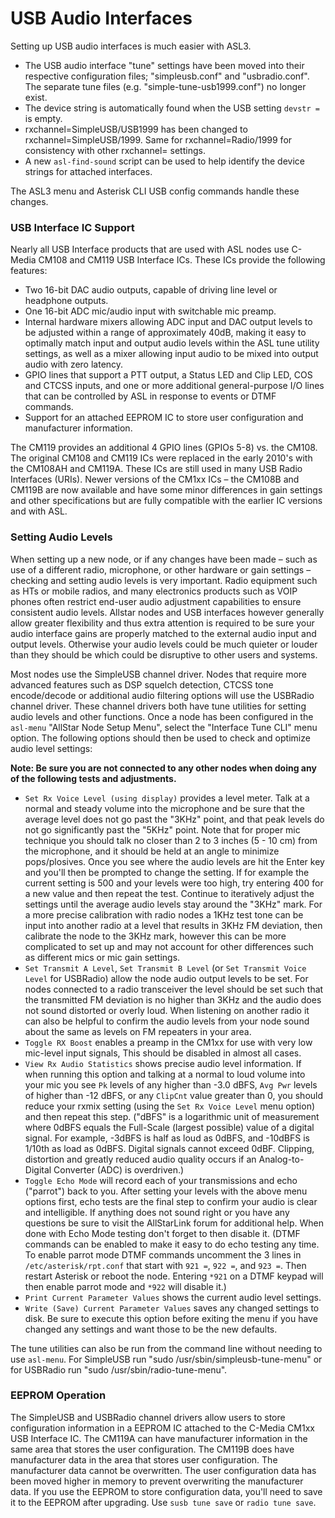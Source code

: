 # USB Audio Interfaces

Setting up USB audio interfaces is much easier with ASL3.

 - The USB audio interface "tune" settings have been moved into their respective configuration files; "simpleusb.conf" and "usbradio.conf". The separate tune files (e.g. "simple-tune-usb1999.conf") no longer exist.
 - The device string is automatically found when the USB setting `devstr =` is empty.
 - rxchannel=SimpleUSB/USB1999 has been changed to rxchannel=SimpleUSB/1999. Same for rxchannel=Radio/1999 for consistency with other rxchannel= settings.
 - A new `asl-find-sound` script can be used to help identify the device strings for attached interfaces.

The ASL3 menu and Asterisk CLI USB config commands handle these changes.

### USB Interface IC Support

Nearly all USB Interface products that are used with ASL nodes use C-Media CM108 and CM119 USB Interface ICs. These ICs provide the following features:

 - Two 16-bit DAC audio outputs, capable of driving line level or headphone outputs.
 - One 16-bit ADC mic/audio input with switchable mic preamp.
 - Internal hardware mixers allowing ADC input and DAC output levels to be adjusted within a range of approximately 40dB, making it easy to optimally match input and output audio levels within the ASL tune utility settings, as well as a mixer allowing input audio to be mixed into output audio with zero latency.
 - GPIO lines that support a PTT output, a Status LED and Clip LED, COS and CTCSS inputs, and one or more additional general-purpose I/O lines that can be controlled by ASL in response to events or DTMF commands.
 - Support for an attached EEPROM IC to store user configuration and manufacturer information.

The CM119 provides an additional 4 GPIO lines (GPIOs 5-8) vs. the CM108. The original CM108 and CM119 ICs were replaced in the early 2010's with the CM108AH and CM119A. These ICs are still used in many USB Radio Interfaces (URIs). Newer versions of the CM1xx ICs &ndash; the CM108B and CM119B are now available and have some minor differences in gain settings and other specifications but are fully compatible with the earlier IC versions and with ASL.

### Setting Audio Levels

When setting up a new node, or if any changes have been made &ndash; such as use of a different radio, microphone, or other hardware or gain settings &ndash; checking and setting audio levels is very important. Radio equipment such as HTs or mobile radios, and many electronics products such as VOIP phones often restrict end-user audio adjustment capabilities to ensure consistent audio levels. Allstar nodes and USB interfaces however generally allow greater flexibility and thus extra attention is required to be sure your audio interface gains are properly matched to the external audio input and output levels. Otherwise your audio levels could be much quieter or louder than they should be which could be disruptive to other users and systems.

Most nodes use the SimpleUSB channel driver. Nodes that require more advanced features such as DSP squelch detection, CTCSS tone encode/decode or additional audio filtering options will use the USBRadio channel driver. These channel drivers both have tune utilities for setting audio levels and other functions. Once a node has been configured in the `asl-menu` "AllStar Node Setup Menu", select the "Interface Tune CLI" menu option. The following options should then be used to check and optimize audio level settings:

**Note: Be sure you are not connected to any other nodes when doing any of the following tests and adjustments.**

 - `Set Rx Voice Level (using display)` provides a level meter. Talk at a normal and steady volume into the microphone and be sure that the average level does not go past the "3KHz" point, and that peak levels do not go significantly past the "5KHz" point. Note that for proper mic technique you should talk no closer than 2 to 3 inches (5 - 10 cm) from the microphone, and it should be held at an angle to minimize pops/plosives. Once you see where the audio levels are hit the Enter key and you'll then be prompted to change the setting. If for example the current setting is 500 and your levels were too high, try entering 400 for a new value and then repeat the test. Continue to iteratively adjust the settings until the average audio levels stay around the "3KHz" mark. For a more precise calibration with radio nodes a 1KHz test tone can be input into another radio at a level that results in 3KHz FM deviation, then calibrate the node to the 3KHz mark, however this can be more complicated to set up and may not account for other differences such as different mics or mic gain settings.
 - `Set Transmit A Level`, `Set Transmit B Level` (or `Set Transmit Voice Level` for USBRadio) allow the node audio output levels to be set. For nodes connected to a radio transceiver the level should be set such that the transmitted FM deviation is no higher than 3KHz and the audio does not sound distorted or overly loud. When listening on another radio it can also be helpful to confirm the audio levels from your node sound about the same as levels on FM repeaters in your area.
 - `Toggle RX Boost` enables a preamp in the CM1xx for use with very low mic-level input signals, This should be disabled in almost all cases.
 - `View Rx Audio Statistics` shows precise audio level information. If when running this option and talking at a normal to loud volume into your mic you see `Pk` levels of any higher than -3.0 dBFS, `Avg Pwr` levels of higher than -12 dBFS, or any `ClipCnt` value greater than 0, you should reduce your rxmix setting (using the `Set Rx Voice Level` menu option) and then repeat this step. ("dBFS" is a logarithmic unit of measurement where 0dBFS equals the Full-Scale (largest possible) value of a digital signal. For example, -3dBFS is half as loud as 0dBFS, and -10dBFS is 1/10th as load as 0dBFS. Digital signals cannot exceed 0dBF. Clipping, distortion and greatly reduced audio quality occurs if an Analog-to-Digital Converter (ADC) is overdriven.)
 - `Toggle Echo Mode` will record each of your transmissions and echo ("parrot") back to you. After setting your levels with the above menu options first, echo tests are the final step to confirm your audio is clear and intelligible. If anything does not sound right or you have any questions be sure to visit the AllStarLink forum for additional help. When done with Echo Mode testing don't forget to then disable it. (DTMF commands can be enabled to make it easy to do echo testing any time. To enable parrot mode DTMF commands uncomment the 3 lines in `/etc/asterisk/rpt.conf` that start with `921 =`, `922 =`, and `923 =`. Then restart Asterisk or reboot the node. Entering `*921` on a DTMF keypad will then enable parrot mode and `*922` will disable it.)
 - `Print Current Parameter Values` shows the current audio level settings.
 - `Write (Save) Current Parameter Values` saves any changed settings to disk. Be sure to execute this option before exiting the menu if you have changed any settings and want those to be the new defaults.
 
The tune utilities can also be run from the command line without needing to use `asl-menu`. For SimpleUSB run "sudo /usr/sbin/simpleusb-tune-menu" or for USBRadio run "sudo /usr/sbin/radio-tune-menu".

### EEPROM Operation

The SimpleUSB and USBRadio channel drivers allow users to store configuration information in a EEPROM IC attached to the C-Media CM1xx USB Interface IC. The CM119A can have manufacturer information in the same area that stores the user configuration. The CM119B does have manufacturer data in the area that stores user configuration. The manufacturer data cannot be overwritten. The user configuration data has been moved higher in memory to prevent overwriting the manufacturer data. If you use the EEPROM to store configuration data, you'll need to save it to the EEPROM after upgrading. Use `susb tune save` or `radio tune save`.
